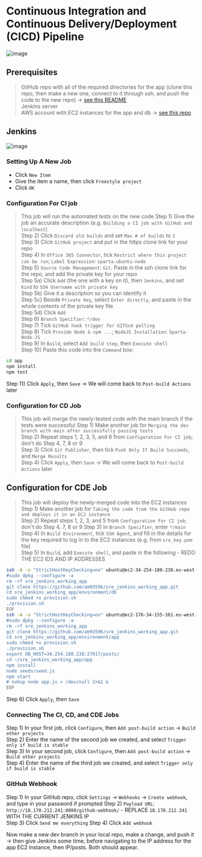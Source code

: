 # Continuous Integration and Continuous Delivery/Deployment (CICD) Pipeline
![image](https://user-images.githubusercontent.com/88166874/132583482-6d8060cb-54ac-43d7-8d7c-0ba62a9549a9.png)
## Prerequisites
> GitHub repo with all of the required directories for the app (clone this repo, then make a new one, connect to it through ssh, and push the code to the new repo) -> [see this README](https://github.com/am93596/SRE_Github_SSH/blob/main/README.md)  
> Jenkins server  
> AWS account with EC2 instances for the app and db -> [see this repo](https://github.com/am93596/SRE_intro_cloud_computing_two_tier_arch)  
## Jenkins
![image](https://user-images.githubusercontent.com/88166874/132583118-1a674c3b-0a95-420f-96bd-ea7c3a95ab29.png)
### Setting Up A New Job
- Click `New Item`
- Give the item a name, then click `Freestyle project`
- Click `OK`
### Configuration For CI job
> This job will run the automated tests on the new code
Step 1) Give the job an accurate description (e.g. `Building a CI job with GitHub and localhost`)  
Step 2) Click `Discard old builds` and set `Max # of builds` to `3`  
Step 3) Click `GitHub project` and put in the https clone link for your repo  
Step 4) In `Office 365 Connector`, tick `Restrict where this project can be run`; `Label Expression`: `sparta-ubuntu-node`  
Step 5) `Source Code Management`: `Git`. Paste in the ssh clone link for the repo, and add the private key for your repo  
  Step 5a) Click `Add` (the one with a key on it), then `Jenkins`, and set `Kind` to `SSH Username with private key`  
  Step 5b) Give it a description so you can identify it  
  Step 5c) Beside `Private Key`, select `Enter directly`, and paste in the whole contents of the private key file  
  Step 5d) Click `Add`  
Step 6) `Branch Specifier`: `*/dev`  
Step 7) Tick `GitHub hook trigger for GITScm polling`  
Step 8) Tick `Provide Node & npm ...`; `NodeJS Installation`: `Sparta-Node-JS`  
Step 9) In `Build`, select `Add build step`, then `Execute shell`  
Step 10) Paste this code into the `Command` box:  
```bash
cd app
npm install
npm test
```  
Step 11) Click `Apply`, then `Save` -> We will come back to `Post-build Actions` later  
### Configuration for CD Job
> This job will merge the newly-tested code with the main branch if the tests were successful
Step 1) Make another job for `Merging the dev branch with main after successfully passing tests`  
Step 2) Repeat steps 1, 2, 3, 5, and 6 from `Configuration For CI job`; don't do Step 4, 7, 8 or 9  
Step 3) Click `Git Publisher`, then tick `Push Only If Build Succeeds`, and `Merge Results`  
Step 4) Click `Apply`, then `Save` -> We will come back to `Post-build Actions` later  
## Configuration for CDE Job
> This job will deploy the newly-merged code into the EC2 instances
Step 1) Make another job for `Taking the code from the GitHub repo and deploys it in an EC2 instance`  
Step 2) Repeat steps 1, 2, 3, and 5 from `Configuration For CI job`; don't do Step 4, 7, 8 or 9 
Step 3) In `Branch Specifier`, enter `*/main`  
Step 4) In `Build Environment`, tick `SSH Agent`, and fill in the details for the key required to log in to the EC2 instances (e.g. from `sre_key.pem` file)  
Step 5) In `Build`, add `Execute shell`, and paste in the following - REDO THE EC2 IDS AND IP ADDRESSES  
```bash
ssh -A -o "StrictHostKeyChecking=no" ubuntu@ec2-34-254-188-238.eu-west-1.compute.amazonaws.com  << EOF
#sudo dpkg --configure -a
rm -rf sre_jenkins_working_app
git clone https://github.com/am93596/sre_jenkins_working_app.git
cd sre_jenkins_working_app/environment/db
sudo chmod +x provision.sh
./provision.sh
EOF
ssh -A -o "StrictHostKeyChecking=no" ubuntu@ec2-176-34-155-161.eu-west-1.compute.amazonaws.com  << EOF
#sudo dpkg --configure -a
rm -rf sre_jenkins_working_app
git clone https://github.com/am93596/sre_jenkins_working_app.git
cd sre_jenkins_working_app/environment/app
sudo chmod +x provision.sh
./provision.sh
export DB_HOST=34.254.188.238:27017/posts/
cd ~/sre_jenkins_working_app/app
npm install
node seeds/seed.js
npm start
# nohup node app.js > /dev/null 2>&1 &
EOF
```  
Step 6) Click `Apply`, then `Save`

### Connecting The CI, CD, and CDE Jobs
Step 1) In your first job, click `Configure`, then `Add post-build action` -> `Build other projects`  
Step 2) Enter the name of the second job we created, and select `Trigger only if build is stable`  
Step 3) In your second job, click `Configure`, then `Add post-build action` -> `Build other projects`  
Step 4) Enter the name of the third job we created, and select `Trigger only if build is stable`  

### GitHub Webhook
Step 1) In your GitHub repo, click `Settings` -> `Webhooks` -> `Create webhook`, and type in your password if prompted
Step 2) `Payload URL`: `http://18.170.212.241:8080/github-webhook/` - REPLACE `18.170.212.241` WITH THE CURRENT JENKINS IP  
Step 3) Click `Send me everything`
Step 4) Click `Add webhook`

Now make a new dev branch in your local repo, make a change, and push it -> then give Jenkins some time, before navigating to the IP address for the app EC2 instance, then IP/posts. Both should appear.

